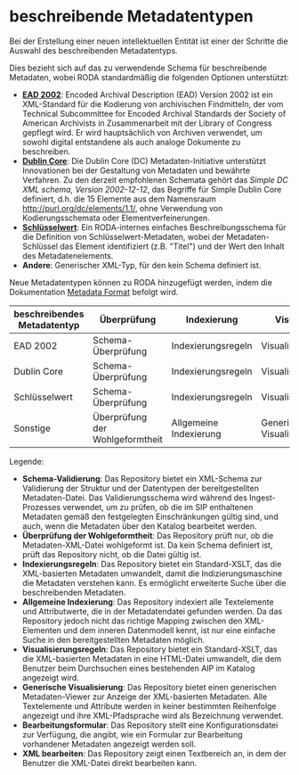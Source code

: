 # beschreibende Metadatentypen

Bei der Erstellung einer neuen intellektuellen Entität ist einer der Schritte die Auswahl des beschreibenden Metadatentyps.

Dies bezieht sich auf das zu verwendende Schema für beschreibende Metadaten, wobei RODA standardmäßig die folgenden Optionen unterstützt:

* **[EAD 2002](https://www.loc.gov/ead/)**: Encoded Archival Description (EAD) Version 2002 ist ein XML-Standard für die Kodierung von archivischen Findmitteln, der vom Technical Subcommittee for Encoded Archival Standards der Society of American Archivists in Zusammenarbeit mit der Library of Congress gepflegt wird. Er wird hauptsächlich von Archiven verwendet, um sowohl digital entstandene als auch analoge Dokumente zu beschreiben.
* **[Dublin Core](https://www.dublincore.org/schemas/xmls/)**: Die Dublin Core (DC) Metadaten-Initiative unterstützt Innovationen bei der Gestaltung von Metadaten und bewährte Verfahren. Zu den derzeit empfohlenen Schemata gehört das *Simple DC XML schema, Version 2002-12-12*, das Begriffe für Simple Dublin Core definiert, d.h. die 15 Elemente aus dem Namensraum http://purl.org/dc/elements/1.1/, ohne Verwendung von Kodierungsschemata oder Elementverfeinerungen.
* **[Schlüsselwert](https://github.com/keeps/roda/blob/master/roda-core/roda-core/src/main/resources/config/schemas/key-value.xsd)**: Ein RODA-internes einfaches Beschreibungsschema für die Definition von Schlüsselwert-Metadaten, wobei der Metadaten-Schlüssel das Element identifiziert (z.B. "Titel") und der Wert den Inhalt des Metadatenelements.
*  **Andere**: Generischer XML-Typ, für den kein Schema definiert ist.

Neue Metadatentypen können zu RODA hinzugefügt werden, indem die Dokumentation [Metadata Format](Metadata_Formats.md) befolgt wird.

| beschreibendes Metadatentyp | Überprüfung           | Indexierung         | Visualisierung         | Ausgabe      |
|---------------------------|----------------------|------------------|-----------------------|--------------|
| EAD 2002                  | Schema-Überprüfung    | Indexierungsregeln   | Visualisierungsregeln   | Ausgabeform |
| Dublin Core               | Schema-Überprüfung    | Indexierungsregeln   | Visualisierungsregeln   | Ausgabeform |
| Schlüsselwert                 | Schema-Überprüfung    | Indexierungsregeln   | Visualisierungsregeln   | Ausgabeform |
| Sonstige                     | Überprüfung der Wohlgeformtheit | Allgemeine Indexierung | Generische Visualisierung | XML bearbeiten     |

Legende:
* **Schema-Validierung**: Das Repository bietet ein XML-Schema zur Validierung der Struktur und der Datentypen der bereitgestellten Metadaten-Datei. Das Validierungsschema wird während des Ingest-Prozesses verwendet, um zu prüfen, ob die im SIP enthaltenen Metadaten gemäß den festgelegten Einschränkungen gültig sind, und auch, wenn die Metadaten über den Katalog bearbeitet werden.
* **Überprüfung der Wohlgeformtheit**: Das Repository prüft nur, ob die Metadaten-XML-Datei wohlgeformt ist. Da kein Schema definiert ist, prüft das Repository nicht, ob die Datei gültig ist.
* **Indexierungsregeln**: Das Repository bietet ein Standard-XSLT, das die XML-basierten Metadaten umwandelt, damit die Indizierungsmaschine die Metadaten verstehen kann. Es ermöglicht erweiterte Suche über die beschreibenden Metadaten.
* **Allgemeine Indexierung**: Das Repository indexiert alle Textelemente und Attributwerte, die in der Metadatendatei gefunden werden. Da das Repository jedoch nicht das richtige Mapping zwischen den XML-Elementen und dem inneren Datenmodell kennt, ist nur eine einfache Suche in den bereitgestellten Metadaten möglich.
* **Visualisierungsregeln**: Das Repository bietet ein Standard-XSLT, das die XML-basierten Metadaten in eine HTML-Datei umwandelt, die dem Benutzer beim Durchsuchen eines bestehenden AIP im Katalog angezeigt wird.
* **Generische Visualisierung**: Das Repository bietet einen generischen Metadaten-Viewer zur Anzeige der XML-basierten Metadaten. Alle Textelemente und Attribute werden in keiner bestimmten Reihenfolge angezeigt und ihre XML-Pfadsprache wird als Bezeichnung verwendet.
* **Bearbeitungsformular**: Das Repository stellt eine Konfigurationsdatei zur Verfügung, die angibt, wie ein Formular zur Bearbeitung vorhandener Metadaten angezeigt werden soll.
* **XML bearbeiten**: Das Repository zeigt einen Textbereich an, in dem der Benutzer die XML-Datei direkt bearbeiten kann.
